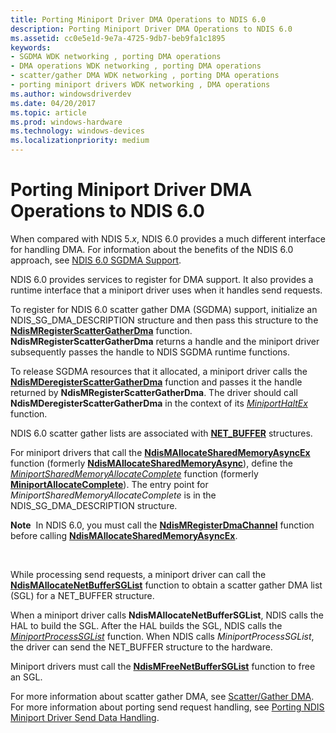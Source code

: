 ```yaml
---
title: Porting Miniport Driver DMA Operations to NDIS 6.0
description: Porting Miniport Driver DMA Operations to NDIS 6.0
ms.assetid: cc0e5e1d-9e7a-4725-9db7-beb9fa1c1895
keywords:
- SGDMA WDK networking , porting DMA operations
- DMA operations WDK networking , porting DMA operations
- scatter/gather DMA WDK networking , porting DMA operations
- porting miniport drivers WDK networking , DMA operations
ms.author: windowsdriverdev
ms.date: 04/20/2017
ms.topic: article
ms.prod: windows-hardware
ms.technology: windows-devices
ms.localizationpriority: medium
---
```


# Porting Miniport Driver DMA Operations to NDIS 6.0





When compared with NDIS 5.*x*, NDIS 6.0 provides a much different interface for handling DMA. For information about the benefits of the NDIS 6.0 approach, see [NDIS 6.0 SGDMA Support](benefits-of-ndis-sgdma-support.md).

NDIS 6.0 provides services to register for DMA support. It also provides a runtime interface that a miniport driver uses when it handles send requests.

To register for NDIS 6.0 scatter gather DMA (SGDMA) support, initialize an NDIS\_SG\_DMA\_DESCRIPTION structure and then pass this structure to the [**NdisMRegisterScatterGatherDma**](https://msdn.microsoft.com/library/windows/hardware/ff563659) function. **NdisMRegisterScatterGatherDma** returns a handle and the miniport driver subsequently passes the handle to NDIS SGDMA runtime functions.

To release SGDMA resources that it allocated, a miniport driver calls the [**NdisMDeregisterScatterGatherDma**](https://msdn.microsoft.com/library/windows/hardware/ff563581) function and passes it the handle returned by **NdisMRegisterScatterGatherDma**. The driver should call **NdisMDeregisterScatterGatherDma** in the context of its [*MiniportHaltEx*](https://msdn.microsoft.com/library/windows/hardware/ff559388) function.

NDIS 6.0 scatter gather lists are associated with [**NET\_BUFFER**](https://msdn.microsoft.com/library/windows/hardware/ff568376) structures.

For miniport drivers that call the [**NdisMAllocateSharedMemoryAsyncEx**](https://msdn.microsoft.com/library/windows/hardware/ff562784) function (formerly [**NdisMAllocateSharedMemoryAsync**](https://msdn.microsoft.com/library/windows/hardware/ff552304)), define the [*MiniportSharedMemoryAllocateComplete*](https://msdn.microsoft.com/library/windows/hardware/ff559446) function (formerly [**MiniportAllocateComplete**](https://msdn.microsoft.com/library/windows/hardware/ff549352)). The entry point for *MiniportSharedMemoryAllocateComplete* is in the NDIS\_SG\_DMA\_DESCRIPTION structure.

**Note**  In NDIS 6.0, you must call the [**NdisMRegisterDmaChannel**](https://msdn.microsoft.com/library/windows/hardware/ff563646) function before calling [**NdisMAllocateSharedMemoryAsyncEx**](https://msdn.microsoft.com/library/windows/hardware/ff562784).

 

While processing send requests, a miniport driver can call the [**NdisMAllocateNetBufferSGList**](https://msdn.microsoft.com/library/windows/hardware/ff562776) function to obtain a scatter gather DMA list (SGL) for a NET\_BUFFER structure.

When a miniport driver calls **NdisMAllocateNetBufferSGList**, NDIS calls the HAL to build the SGL. After the HAL builds the SGL, NDIS calls the [*MiniportProcessSGList*](https://msdn.microsoft.com/library/windows/hardware/ff559420) function. When NDIS calls *MiniportProcessSGList*, the driver can send the NET\_BUFFER structure to the hardware.

Miniport drivers must call the [**NdisMFreeNetBufferSGList**](https://msdn.microsoft.com/library/windows/hardware/ff563586) function to free an SGL.

For more information about scatter gather DMA, see [Scatter/Gather DMA](https://msdn.microsoft.com/library/windows/hardware/ff570739). For more information about porting send request handling, see [Porting NDIS Miniport Driver Send Data Handling](porting-ndis-miniport-driver-send-data-handling.md).

 

 






